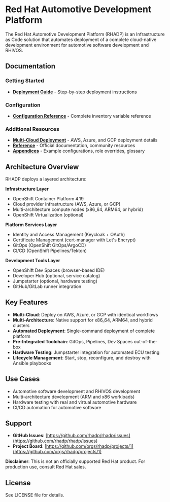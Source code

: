 # Red Hat Automotive Development Platform

The Red Hat Automotive Development Platform (RHADP) is an Infrastructure as Code solution that automates deployment of a complete cloud-native development environment for automotive software development and RHIVOS.

## Documentation

### Getting Started
- **[Deployment Guide](deployment.md)** - Step-by-step deployment instructions

### Configuration
- **[Configuration Reference](configuration.md)** - Complete inventory variable reference

### Additional Resources
- **[Multi-Cloud Deployment](multi-cloud.md)** - AWS, Azure, and GCP deployment details
- **[Reference](reference.md)** - Official documentation, community resources
- **[Appendices](appendices.md)** - Example configurations, role overrides, glossary

## Architecture Overview

RHADP deploys a layered architecture:

**Infrastructure Layer**
- OpenShift Container Platform 4.19
- Cloud provider infrastructure (AWS, Azure, or GCP)
- Multi-architecture compute nodes (x86_64, ARM64, or hybrid)
- OpenShift Virtualization (optional)

**Platform Services Layer**
- Identity and Access Management (Keycloak + OAuth)
- Certificate Management (cert-manager with Let's Encrypt)
- GitOps (OpenShift GitOps/ArgoCD)
- CI/CD (OpenShift Pipelines/Tekton)

**Development Tools Layer**
- OpenShift Dev Spaces (browser-based IDE)
- Developer Hub (optional, service catalog)
- Jumpstarter (optional, hardware testing)
- GitHub/GitLab runner integration

## Key Features

- **Multi-Cloud**: Deploy on AWS, Azure, or GCP with identical workflows
- **Multi-Architecture**: Native support for x86_64, ARM64, and hybrid clusters
- **Automated Deployment**: Single-command deployment of complete platform
- **Pre-Integrated Toolchain**: GitOps, Pipelines, Dev Spaces out-of-the-box
- **Hardware Testing**: Jumpstarter integration for automated ECU testing
- **Lifecycle Management**: Start, stop, reconfigure, and destroy with Ansible playbooks

## Use Cases

- Automotive software development and RHIVOS development
- Multi-architecture development (ARM and x86 workloads)
- Hardware testing with real and virtual automotive hardware
- CI/CD automation for automotive software

## Support

- **GitHub Issues**: [https://github.com/rhadp/rhadp/issues](https://github.com/rhadp/rhadp/issues)
- **Project Board**: [https://github.com/orgs/rhadp/projects/1](https://github.com/orgs/rhadp/projects/1)

**Disclaimer**: This is not an officially supported Red Hat product. For production use, consult Red Hat sales.

## License

See LICENSE file for details.
